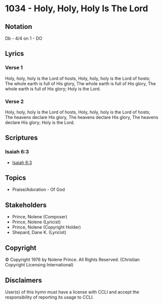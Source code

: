 # 1034 - Holy, Holy, Holy Is The Lord

## Notation

Db - 4/4 on 1 - DO

## Lyrics

### Verse 1

Holy, holy, holy is the Lord of hosts, Holy, holy, holy is the Lord of hosts; The whole earth is full of His glory, The whole earth is full of His glory, The whole earth is full of His glory; Holy is the Lord.

### Verse 2

Holy, holy, holy is the Lord of hosts, Holy, holy, holy is the Lord of hosts; The heavens declare His glory, The heavens declare His glory, The heavens declare His glory; Holy is the Lord.


## Scriptures

### Isaiah 6:3

- [Isaiah 6:3](https://www.biblegateway.com/passage/?search=Isaiah%206%3A3)


## Topics

- Praise/Adoration - Of God

## Stakeholders

- Prince, Nolene (Composer)
- Prince, Nolene (Lyricist)
- Prince, Nolene (Copyright Holder)
- Shepard, Dane K. (Lyricist)

## Copyright

© Copyright 1976 by Nolene Prince. All Rights Reserved.
(Christian Copyright Licensing International)

## Disclaimers

User(s) of this hymn must have a license with CCLI and accept the responsibility of reporting its usage to CCLI.

